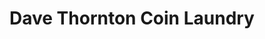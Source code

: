 ---
title: "Dave Thornton Coin Laundry"
url: /north-east/dave-thornton-coin-laundry/
shop: Wäscherei
---